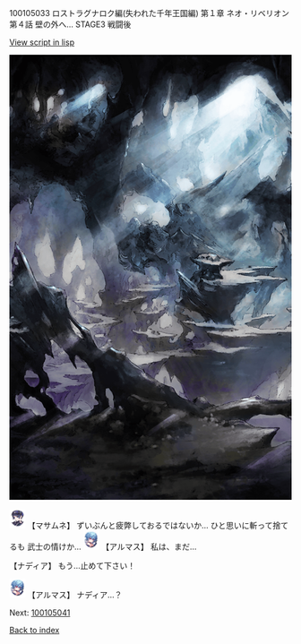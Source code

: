 100105033 ロストラグナロク編(失われた千年王国編) 第１章 ネオ・リベリオン 第４話 壁の外へ… STAGE3 戦闘後

[View script in lisp](../scripts/100105033.txt)

![101_cave.png](../images/backgrounds/101_cave.png)

<img src="../images/units/3100111.png" alt="3100111.png" height="34"/>
【マサムネ】
ずいぶんと疲弊しておるではないか…
ひと思いに斬って捨てるも
武士の情けか…

<img src="../images/units/3103811.png" alt="3103811.png" height="34"/>
【アルマス】
私は、まだ…

【ナディア】
もう…止めて下さい！

<img src="../images/units/3103811.png" alt="3103811.png" height="34"/>
【アルマス】
ナディア…？


Next: [100105041](100105041.md)

[Back to index](index.md)
